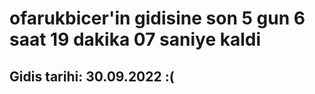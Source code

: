 # ofarukbicer'in gidisine son 5 gun 6 saat 19 dakika 07 saniye kaldi

## Gidis tarihi: 30.09.2022 :(